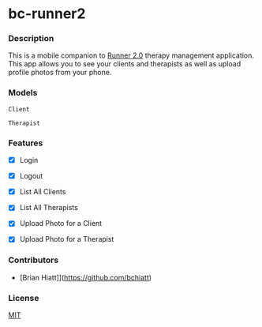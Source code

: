 bc-runner2
==========
### Description
This is a mobile companion to [Runner 2.0](https://github.com/bchiatt/runner2)
therapy management application. This app allows you to see your clients and
therapists as well as upload profile photos from your phone.

### Models
```
Client
```

```
Therapist
```


### Features
- [x] Login
- [x] Logout
- [x] List All Clients
- [x] List All Therapists
- [x] Upload Photo for a Client
- [x] Upload Photo for a Therapist


### Contributors
- [Brian Hiatt]](https://github.com/bchiatt)

### License
[MIT](LICENSE)
